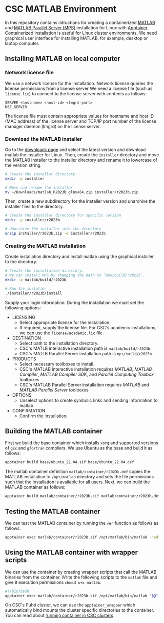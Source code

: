 # CSC MATLAB Environment
In this repository contains intructions for creating a containerized [MATLAB](https://mathworks.com) and [MATLAB Parallel Server (MPS)](https://mathworks.com/products/matlab-parallel-server.html) installation for Linux with [Apptainer](https://apptainer.org/).
Containerized installation is useful for Linux cluster environments.
We need graphical user interface for installing MATLAB, for example, desktop or laptop computer.


## Installing MATLAB on local computer
### Network license file
We use a network license for the installation.
Network license queries the license permissions from a license server
We need a license file (such as `license.lic`) to connect to the license server with contents as follows:

```text
SERVER <hostname> <host-id> <lmgrd-port>
USE_SERVER
```

The license file must contain appropriate values for hostname and host ID (MAC address) of the license server and TCP/IP port number of the license manager daemon (lmgrd) on the license server.


### Download the MATLAB installer
Go to the [downloads page](https://mathworks.com/downloads/) and select the latest version and download matlab the installer for Linux.
Then, create the `installer` directory and move the MATLAB installer to the installer directory and rename it to lowercase of the version string.

```bash
# Create the installer directory
mkdir -p installer

# Move and rename the installer
mv ~/Downloads/matlab_R2023b_glnxa64.zip installer/r2023b.zip
```

Then, create a new subdirectory for the installer version and unarchive the installer files to the directory.

```bash
# Create the installer directory for specific version
mkdir -p installer/r2023b

# Unarchive the installer into the directory
unzip installer/r2023b.zip -d installer/r2023b
```


### Creating the MATLAB installation
Create installation directory and install matlab using the graphical installer to the directory.

```bash
# Create the installation directory.
# We can install MPS by changing the path to `mps/build/r2023b`.
mkdir -p matlab/build/r2023b

# Run the installer
./installer/r2023b/install
```

Supply your login information.
During the installation we must set the following options:

* LICENSING
    - Select appropriate license for the installation.
    - If required, supply the license file.
      For CSC's academic installations, we can use the `license/academic.lic` file.
* DESTINATION
    - Select path to the installation directory.
    - CSC's MATLB interactive installation path is `matlab/build/r2023b`
    - CSC's MATLB Parallel Server installation path is `mps/build/r2023b`
* PRODUCTS
    - Select necessary toolboxes to install.
    - CSC's MATLAB interactive installation requires *MATLAB*, *MATLAB Compiler*, *MATLAB Compiler SDK*, and *Parallel Computing Toolbox* toolboxes
    - CSC's MATLAB Parallel Server installation requires *MATLAB* and *MATLAB Parallel Server* toolboxes
* OPTIONS
    - Unselect options to create symbolic links and sending information to matlab.
* CONFIRMATION
    - Confirm the installation.


## Building the MATLAB container
First we build the base container which installs `xorg` and supported versions of `gcc` and `gfortran` compilers.
We use Ubuntu as the base and build it as follows:

```bash
apptainer build base/ubuntu_22.04.sif base/ubuntu_22.04.def
```

The matlab container definition `matlab/container/r2023b.def` copies the MATLAB installation to `/opt/matlab` directory and sets the file permissions such that the installation is available for all users.
Next, we can build the MATLAB container as follows:

```bash
apptainer build matlab/container/r2023b.sif matlab/container/r2023b.def
```


## Testing the MATLAB container
We can test the MATLAB container by running the `ver` function as follows as follows:

```bash
apptainer exec matlab/container/r2023b.sif /opt/matlab/bin/matlab -nodisplay -r 'ver; quit;'
```


## Using the MATLAB container with wrapper scripts
We can use the container by creating wrapper scripts that call the MATLAB binaries from the container.
Write the following scripts to the `matlab` file and give it execution permissions `chmod u+x matlab`.

```bash
#!/bin/bash
apptainer exec matlab/container/r2023b.sif /opt/matlab/bin/matlab "$@"
```

On CSC's Puhti cluster, we can use the `apptainer_wrapper` which automatically bind mounts the cluster specific directories to the container.
You can read about [running container in CSC clusters](https://docs.csc.fi/computing/containers/run-existing/).

